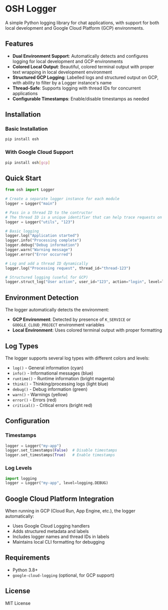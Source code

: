 # OSH Logger

A simple Python logging library for chat applications, with support for both
local development and Google Cloud Platform (GCP) environments.

## Features

- **Dual Environment Support**: Automatically detects and configures logging for
  local development and GCP environments
- **Colored Local Output**: Beautiful, colored terminal output with proper text
  wrapping in local development environment
- **Structured GCP Logging**: Labelled logs and structured output on GCP, with ability to filter by a Logger instance's name
- **Thread-Safe**: Supports logging with thread IDs for concurrent applications
- **Configurable Timestamps**: Enable/disable timestamps as needed

## Installation

### Basic Installation

```bash
pip install osh
```

### With Google Cloud Support

```bash
pip install osh[gcp]
```

## Quick Start

```python
from osh import Logger

# Create a separate logger instance for each module
logger = Logger("main")

# Pass in a thread ID to the contructor
# The thread ID is a unique identifier that can help trace requests on GCP
logger = Logger("utils", "123")

# Basic logging
logger.log("Application started")
logger.info("Processing complete")
logger.debug("Debug information")
logger.warn("Warning message")
logger.error("Error occurred")

# Log and add a thread ID dynamically
logger.log("Processing request", thread_id="thread-123")

# Structured logging (useful for GCP)
logger.struct_log("User action", user_id="123", action="login", level=logging.INFO)
```

## Environment Detection

The logger automatically detects the environment:

- **GCP Environment**: Detected by presence of `K_SERVICE` or
  `GOOGLE_CLOUD_PROJECT` environment variables
- **Local Environment**: Uses colored terminal output with proper formatting

## Log Types

The logger supports several log types with different colors and levels:

- `log()` - General information (cyan)
- `info()` - Informational messages (blue)
- `runtime()` - Runtime information (bright magenta)
- `think()` - Thinking/processing logs (light blue)
- `debug()` - Debug information (green)
- `warn()` - Warnings (yellow)
- `error()` - Errors (red)
- `critical()` - Critical errors (bright red)

## Configuration

### Timestamps

```python
logger = Logger("my-app")
logger.set_timestamps(False)  # Disable timestamps
logger.set_timestamps(True)   # Enable timestamps
```

### Log Levels

```python
import logging
logger = Logger("my-app", level=logging.DEBUG)
```

## Google Cloud Platform Integration

When running in GCP (Cloud Run, App Engine, etc.), the logger automatically:

- Uses Google Cloud Logging handlers
- Adds structured metadata and labels
- Includes logger names and thread IDs in labels
- Maintains local CLI formatting for debugging

## Requirements

- Python 3.8+
- `google-cloud-logging` (optional, for GCP support)

## License

MIT License
